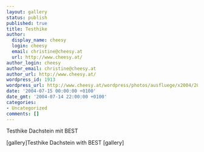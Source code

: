 ```yaml
---
layout: gallery
status: publish
published: true
title: Testhike
author:
  display_name: cheesy
  login: cheesy
  email: christine@cheesy.at
  url: http://www.cheesy.at/
author_login: cheesy
author_email: christine@cheesy.at
author_url: http://www.cheesy.at/
wordpress_id: 1913
wordpress_url: http://www.cheesy.at/wordpress/photos/ausfluege/x2004/2004-juli/
date: '2004-07-15 00:00:00 +0100'
date_gmt: '2004-07-14 22:00:00 +0100'
categories:
- Uncategorized
comments: []
---
```

<!--:de-->Testhike Dachstein mit BEST
[gallery]<!--:--><!--:en-->Testhike Dachstein with BEST
[gallery]<!--:-->
